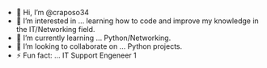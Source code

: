 - 👋 Hi, I’m @craposo34
- 👀 I’m interested in ... learning how to code and improve my knowledge in the IT/Networking field. 
- 🌱 I’m currently learning ... Python/Networking. 
- 💞️ I’m looking to collaborate on ... Python projects. 
- ⚡ Fun fact: ... IT Support Engeneer 1

<!---
craposo34/craposo34 is a ✨ special ✨ repository because its `README.md` (this file) appears on your GitHub profile.
You can click the Preview link to take a look at your changes.
--->
